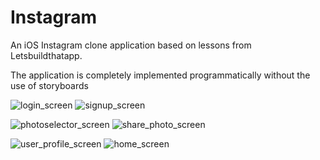 # Instagram

An iOS Instagram clone application based on lessons from Letsbuildthatapp. 

The application is completely implemented programmatically without the use of storyboards

![login_screen](https://user-images.githubusercontent.com/12696030/45356786-ff8a2700-b5cc-11e8-8cb8-651475931831.png) 
![signup_screen](https://user-images.githubusercontent.com/12696030/45356789-0022bd80-b5cd-11e8-95a1-18c0f5c31956.png)

![photoselector_screen](https://user-images.githubusercontent.com/12696030/45356787-ff8a2700-b5cc-11e8-8012-19f147d33924.png) 
![share_photo_screen](https://user-images.githubusercontent.com/12696030/45356788-ff8a2700-b5cc-11e8-9c71-619e03b12349.png)

![user_profile_screen](https://user-images.githubusercontent.com/12696030/45356790-0022bd80-b5cd-11e8-8757-e217ff8b2f4a.png) 
![home_screen](https://user-images.githubusercontent.com/12696030/45356785-ff8a2700-b5cc-11e8-82c8-84d653f535dd.png)
